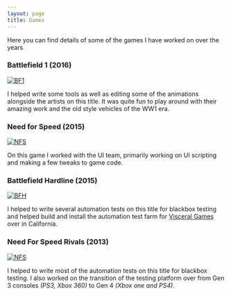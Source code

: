 ```yaml
---
layout: page
title: Games
---
```


Here you can find details of some of the games I have worked on over the years

### Battlefield 1 (2016)

[![BF1](https://upload.wikimedia.org/wikipedia/en/f/fc/Battlefield_1_cover_art.jpg)](https://en.wikipedia.org/wiki/Battlefield_1)

I helped write some tools as well as editing some of the animations alongside the artists on this title. It
was quite fun to play around with their amazing work and the old style vehicles of the WW1 era.

### Need for Speed (2015)

[![NFS](https://upload.wikimedia.org/wikipedia/en/a/a9/Need_for_Speed_2015.jpg)](https://en.wikipedia.org/wiki/Need_for_Speed_(2015_video_game))

On this game I worked with the UI team, primarily working on UI scripting and making a few tweaks to game code. 


### Battlefield Hardline (2015)

[![BFH](https://upload.wikimedia.org/wikipedia/en/a/aa/Battlefield_Hardline.jpg)](https://en.wikipedia.org/wiki/Battlefield_Hardline)

I helped to write several automation tests on this title for blackbox testing and helped build and install the automation test farm for [Visceral Games](https://en.wikipedia.org/wiki/Visceral_Games) over in California.

### Need For Speed Rivals (2013)

[![NFS](https://upload.wikimedia.org/wikipedia/en/e/e5/Need_for_Speed_Rivals_cover.jpg)](https://en.wikipedia.org/wiki/Need_for_Speed_Rivals)

I helped to write most of the automation tests on this title for blackbox testing. I also worked on the transition of the testing platform over from Gen 3 consoles *(PS3, Xbox 360)* to Gen 4 *(Xbox one and PS4)*.